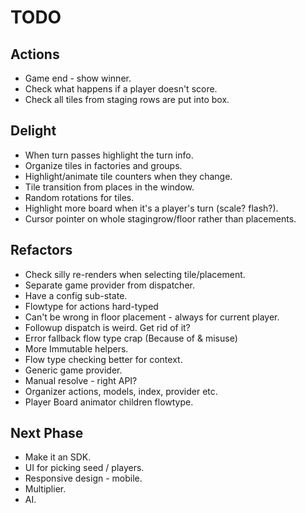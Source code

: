# TODO

## Actions

* Game end - show winner.
* Check what happens if a player doesn't score.
* Check all tiles from staging rows are put into box.

## Delight

* When turn passes highlight the turn info.
* Organize tiles in factories and groups.
* Highlight/animate tile counters when they change.
* Tile transition from places in the window.
* Random rotations for tiles.
* Highlight more board when it's a player's turn (scale? flash?).
* Cursor pointer on whole stagingrow/floor rather than placements.

## Refactors

* Check silly re-renders when selecting tile/placement.
* Separate game provider from dispatcher.
* Have a config sub-state.
* Flowtype for actions hard-typed
* Can't be wrong in floor placement - always for current player.
* Followup dispatch is weird. Get rid of it?
* Error fallback flow type crap (Because of & misuse)
* More Immutable helpers.
* Flow type checking better for context.
* Generic game provider.
* Manual resolve - right API?
* Organizer actions, models, index, provider etc.
* Player Board animator children flowtype.

## Next Phase

* Make it an SDK.
* UI for picking seed / players.
* Responsive design - mobile.
* Multiplier.
* AI.
